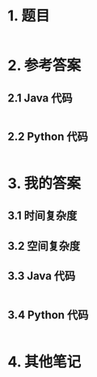 # 1. 题目
```

```
# 2. 参考答案

## 2.1 Java 代码
```java

```
## 2.2 Python 代码
```python

```

# 3. 我的答案

## 3.1 时间复杂度

## 3.2 空间复杂度

## 3.3 Java 代码

```java

```

## 3.4 Python 代码

```python

```

# 4. 其他笔记
```

```